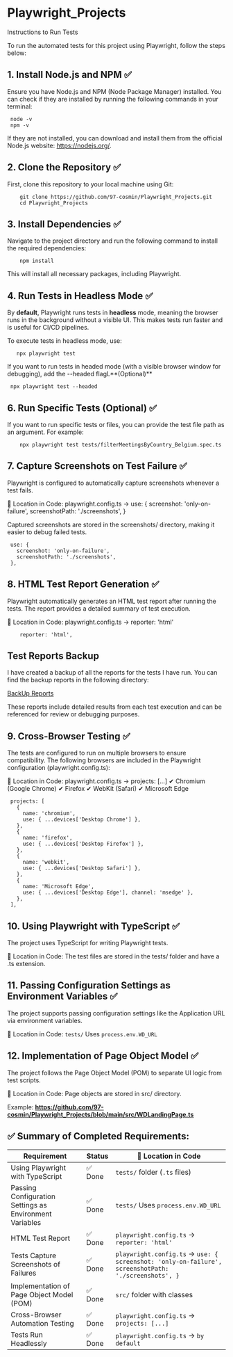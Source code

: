 # Playwright_Projects

Instructions to Run Tests

To run the automated tests for this project using Playwright, follow the steps below:

## 1. Install Node.js and NPM ✅

Ensure you have Node.js and NPM (Node Package Manager) installed. You can check if they are installed by running the following commands in your terminal:

     node -v
     npm -v
If they are not installed, you can download and install them from the official Node.js website: https://nodejs.org/.

## **2. Clone the Repository** ✅
 First, clone this repository to your local machine using Git:
 
        git clone https://github.com/97-cosmin/Playwright_Projects.git
        cd Playwright_Projects

## **3. Install Dependencies** ✅
Navigate to the project directory and run the following command to install the required dependencies:

        npm install

This will install all necessary packages, including Playwright.

## **4. Run Tests in Headless Mode** ✅
By **default**, Playwright runs tests in **headless** mode, meaning the browser runs in the background without a visible UI.
This makes tests run faster and is useful for CI/CD pipelines.

To execute tests in headless mode, use:

       npx playwright test

If you want to run tests in headed mode (with a visible browser window for debugging), add the --headed flagL**(Optional)**

     npx playwright test --headed


## **6. Run Specific Tests (Optional)** ✅
If you want to run specific tests or files, you can provide the test file path as an argument. For example:

        npx playwright test tests/filterMeetingsByCountry_Belgium.spec.ts

## **7. Capture Screenshots on Test Failure** ✅

Playwright is configured to automatically capture screenshots whenever a test fails.

📍 Location in Code: playwright.config.ts → use: { screenshot: 'only-on-failure', screenshotPath: './screenshots', }

Captured screenshots are stored in the screenshots/ directory, making it easier to debug failed tests.
     
     use: {
       screenshot: 'only-on-failure',
       screenshotPath: './screenshots',
     },
## **8. HTML Test Report Generation** ✅
Playwright automatically generates an HTML test report after running the tests. The report provides a detailed summary of test execution.

📍 Location in Code: playwright.config.ts → reporter: 'html'

        reporter: 'html',
## Test Reports Backup

I have created a backup of all the reports for the tests I have run. You can find the backup reports in the following directory:

[BackUp Reports](https://github.com/97-cosmin/Playwright_Projects/tree/main/BackUp_Reports)

These reports include detailed results from each test execution and can be referenced for review or debugging purposes.

## **9. Cross-Browser Testing** ✅
The tests are configured to run on multiple browsers to ensure compatibility. The following browsers are included in the Playwright configuration (playwright.config.ts):

📍 Location in Code: playwright.config.ts → projects: [...]
     ✔ Chromium (Google Chrome)
     ✔ Firefox
     ✔ WebKit (Safari)
     ✔ Microsoft Edge

     projects: [
       {
         name: 'chromium',
         use: { ...devices['Desktop Chrome'] },
       },
       {
         name: 'firefox',
         use: { ...devices['Desktop Firefox'] },
       },
       {
         name: 'webkit',
         use: { ...devices['Desktop Safari'] },
       },
       {
         name: 'Microsoft Edge',
         use: { ...devices['Desktop Edge'], channel: 'msedge' },
       },
     ],

## 10. Using Playwright with TypeScript ✅
The project uses TypeScript for writing Playwright tests.

📍 Location in Code: The test files are stored in the tests/ folder and have a .ts extension.

## 11. Passing Configuration Settings as Environment Variables ✅
The project supports passing configuration settings like the Application URL via environment variables.

📍 Location in Code: `tests/` Uses `process.env.WD_URL`

## 12. Implementation of Page Object Model ✅
The project follows the Page Object Model (POM) to separate UI logic from test scripts.

📍 Location in Code: Page objects are stored in src/ directory. 

Example: **https://github.com/97-cosmin/Playwright_Projects/blob/main/src/WDLandingPage.ts**

## ✅ Summary of Completed Requirements:  

| Requirement                                        | Status  | 📍 Location in Code |
|----------------------------------------------------|---------|---------------------|
| Using Playwright with TypeScript                   | ✅ Done | `tests/` folder (`.ts` files) |
| Passing Configuration Settings as Environment Variables | ✅ Done | `tests/` Uses `process.env.WD_URL` |
| HTML Test Report                                  | ✅ Done | `playwright.config.ts` → `reporter: 'html'` |
| Tests Capture Screenshots of Failures            | ✅ Done | `playwright.config.ts` → `use: { screenshot: 'only-on-failure', screenshotPath: './screenshots', }` |
| Implementation of Page Object Model (POM)        | ✅ Done | `src/` folder with classes |
| Cross-Browser Automation Testing                 | ✅ Done | `playwright.config.ts` → `projects: [...]` |
| Tests Run Headlessly                             | ✅ Done | `playwright.config.ts` → `by default` |
